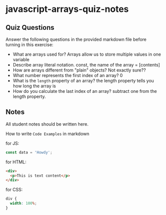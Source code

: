 # javascript-arrays-quiz-notes

## Quiz Questions

Answer the following questions in the provided markdown file before turning in this exercise:

- What are arrays used for?
  Arrays allow us to store multiple values in one variable
- Describe array literal notation.
  const, the name of the array = [contents]
- How are arrays different from "plain" objects?
  Not exactly sure??
- What number represents the first index of an array?
  0
- What is the `length` property of an array?
  the length property tells you how long the array is
- How do you calculate the last index of an array?
  subtract one from the length property.

## Notes

All student notes should be written here.

How to write `Code Examples` in markdown

for JS:

```javascript
const data = 'Howdy';
```

for HTML:

```html
<div>
  <p>This is text content</p>
</div>
```

for CSS:

```css
div {
  width: 100%;
}
```

